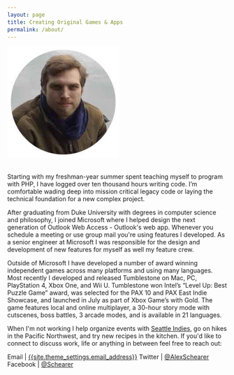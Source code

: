 ```yaml
---
layout: page
title: Creating Original Games & Apps
permalink: /about/
---
```


<div class="profile">
    <img src="profile.jpg" />
</div>
<br />

Starting with my freshman-year summer spent teaching myself to program with PHP, 
I have logged over ten thousand hours writing code. I’m comfortable wading deep into 
mission critical legacy code or laying the technical foundation for a new complex project.

After graduating from Duke University with degrees in computer science and philosophy, 
I joined Microsoft where I helped design the next generation of Outlook Web Access - 
Outlook's web app. Whenever you schedule a meeting or use group mail you're using  features 
I developed. As a senior engineer at Microsoft I was responsible for the design and 
development of new features for myself as well my feature crew.

Outside of Microsoft I have developed a number of award winning independent games across 
many platforms and using many languages. Most recently I developed and released Tumblestone 
on Mac, PC, PlayStation 4, Xbox One, and Wii U. Tumblestone won Intel’s 
“Level Up: Best Puzzle Game” award, was selected for the PAX 10 and PAX East Indie Showcase, 
and launched in July as part of Xbox Game’s with Gold. The game features local and online 
multiplayer, a 30-hour story mode with cutscenes, boss battles, 3 arcade modes, 
and is available in 21 languages.

When I'm not working I help organize events with [Seattle Indies](http://seattleindies.org),
go on hikes in the Pacific Northwest, and try new recipes in the kitchen. If you'd like to 
connect to discuss work, life or anything in between feel free to reach out:

Email | <a href="mailto:{{site.theme_settings.email_address}}">{{site.theme_settings.email_address}}</a>
Twitter | <a href="http://twitter.com/{{site.theme_settings.twitter}}">@AlexSchearer</a>
Facebook | <a href="http://facebook.com/{{site.theme_settings.facebook}}">@Schearer</a>
